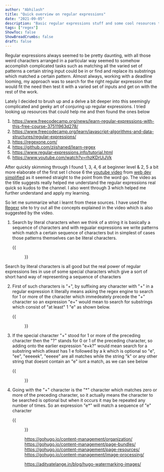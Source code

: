 ```yaml
---
author: "Abhilash"
title: "Quick overview on regular expressions"
date: "2021-09-05"
description: "Basic regular expressions stuff and some cool resources that will quickly ramp you up on regex"
tags: ["regex"]
ShowToc: false
ShowBreadCrumbs: false
draft: false
---
```


Regular expressions always seemed to be pretty daunting, with all those weird characters arranged in a particular way seemed to somehow accomplish complicated tasks such as matching all the varied set of patterns a certain string input could be in or find and replace its substrings which matched a certain pattern. Almost always, working with a deadline looming, my approach was to search for the right regular expression that would fit the need then test it with a varied set of inputs and get on with the rest of the work.

Lately I decided to brush up and a delve a bit deeper into this seemingly complicated and geeky art of conjuring up regular expressions. I tried looking up resources that could help me and then found the ones below

1. https://www.freecodecamp.org/news/learn-regular-expressions-with-this-free-course-37511963d278/
2. https://www.freecodecamp.org/learn/javascript-algorithms-and-data-structures/regular-expressions/
3. https://regexone.com/
4. https://github.com/ziishaned/learn-regex
5. https://www.regular-expressions.info/tutorial.html
6. https://www.youtube.com/watch?v=rhzKDrUiJVk 

After quickly skimming through I found 1, 3, 4, 6 at beginner level & 2, 5 a bit more elaborate of the first set I chose 6 the [youtube video](https://www.youtube.com/watch?v=rhzKDrUiJVk) from [web dev simplified](https://www.youtube.com/channel/UCFbNIlppjAuEX4znoulh0Cw) as it seemed straight to the point from the word go. The video as the title suggests really helped me understand the regular expressions real quick so kudos to the channel. I also went through 3 which helped me further understand and apply my learning.

So let me summarize what i learnt from these sources. I have used the [Regexr](https://regexr.com) site to try out all the concepts explained in the video which is also suggested by the video.

1. Search by literal characters
    when we think of a string it is basically a sequence of characters and with regualar expressions we write patterns which match a certain sequence of characters but in simplest of cases those patterns themselves can be literal characters.

    {{<figure src="images/regex1.png" >}}

Search by literal characters is all good but the real power of regular expressions lies in use of some special characters which give a sort of short hand way of representing a sequence of characters

2. First of such  characters is "+", by suffixing any character with "+" in a regular expression it literally means asking the regex engine to search for 1 or more of the character which immedeately precede the "+" character so an expression "e+" would mean to search for substrings which consist of "at least" 1 "e" as shown below.

    {{<figure src="images/regex2.png" >}}

3. If the special character "+" stood for 1 or more of the preceding character then the "?" stands for 0 or 1 of the preceding character, so adding onto the earlier expression "e+k?" would mean search for a substring which atleast has 1 e followed by a k which is optional so "e", "ee", "eeeeek", "eeeee" are all matches while the string "k" or any other string that doesnt contain an "e" isnt a match, as we can see below
    
    {{<figure src="images/regex3.png" >}}

4. Going with the "+" character is the "\*" character which matches zero or more of the preceding character, so it actually means the character to be searched is optional but when it occurs it may be repeated any number of times. So an expression "e*" will match a sequence of "e" character

    {{<figure src="images/regex4.png" >}}

    https://gohugo.io/content-management/organization/
    https://gohugo.io/content-management/page-bundles/
    https://gohugo.io/content-management/page-resources/
    https://gohugo.io/content-management/image-processing/

    https://adityatelange.in/blog/hugo-watermarking-images/